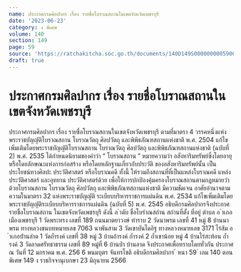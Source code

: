 ```yaml
---
name: ประกาศกรมศิลปากร เรื่อง รายชื่อโบราณสถานในเขตจังหวัดเพชรบุรี
date: '2023-06-23'
category: ง พิเศษ
volume: 140
section: 149
page: 59
source: 'https://ratchakitcha.soc.go.th/documents/140D149S0000000005900.pdf'
draft: true
---
```


# ประกาศกรมศิลปากร เรื่อง รายชื่อโบราณสถานในเขตจังหวัดเพชรบุรี

ประกาศกรมศิลปากร เรื่อง รายชื่อโบราณสถานในเขตจังหวัดเพชรบุรี ตามที่มาตรา 4 วรรคหนึ่งแห่งพระราชบัญญัติโบราณสถาน โบราณวัตถุ ศิลปวัตถุ และพิพิธภัณฑสถานแห่งชาติ พ.ศ. 2504 แก้ไขเพิ่มเติมโดยพระราชบัญญัติโบราณสถาน โบราณวัตถุ ศิลปวัตถุ และพิพิธภัณฑสถานแห่งชาติ (ฉบับที่ 2) พ.ศ. 2535 ได้กำหนดนิยามของคำว่า “ โบราณสถาน ” หมายความว่า อสังหาริมทรัพย์ซึ่งโดยอายุ หรือโดยลักษณะแห่งการก่อสร้าง หรือโดยหลักฐานเกี่ยวกับประวัติ ของอสังหาริมทรัพย์นั้น เป็นประโยชน์ทางศิลปะ ประวัติศาสตร์ หรือโบราณคดี ทั้งนี้ ให้รวมถึงสถานที่ที่เป็นแหล่งโบราณคดี แหล่งประวัติศาสตร์ และอุทยาน ประวัติศาสตร์ด้วย เพื่อให้การปกป้องคุ้มครองโบราณสถานตามกฎหมายว่าด้วยโบราณสถาน โบราณวัตถุ ศิลปวัตถุ และพิพิธภัณฑสถานแห่งชาติ มีความชัดเจน อาศัยอำนาจตามความในมาตรา 32 แห่งพระราชบัญญัติ ระเบียบบริหารราชการแผ่นดิน พ.ศ. 2534 แก้ไขเพิ่มเติมโดยพระราชบัญญัติระเบียบบริหารราชการแผ่นดิน (ฉบับที่ 5) พ.ศ. 2545 อธิบดีกรมศิลปากรจึงประกาศรายชื่อโบราณสถาน ในเขตจังหวัดเพชรบุรี ดังนี้ ล ําดับ ชื่อโบรําณสถําน สถํานที่ตั้ง ที่อยู่ ตําบล อ ําเภอเมืองเพชรบุรี 1 วัดพระทรง เลขที่ 189 ถนนมาตยาวงษ์ ท่าราบ 2 วัดนาพรม เลขที่ 41 หมู่ 8 บ้านนาพรม ทางหลวงชนบทหมายเลข 7063 นาพันสาม 3 วัดเขาบันไดอิฐ ทางหลวงหมายเลข 3171 ไร่ส้ม อ ําเภอบ้ํานลําด 1 วัดถ้ำรงค์ เลขที่ 38 หมู่ 3 บ้านถ้ารงค์ ถ้ำรงค์ 2 ถ้ำเขาน้อย หมู่ 4 บ้านไร่สะท้อน ถ้ำรงค์ 3 วัดลาดศรัทธาธรรม เลขที่ 89 หมู่ที่ 6 บ้านป่า บ้านลาด จึงประกาศเพื่อทราบโดยทั่วกัน ประกาศ ณ วันที่ 12 มกราคม พ.ศ. 256 6 พนมบุตร จันทรโชติ อธิบดีกรมศิลปากร ้ หนา 59 ่ เลม 140 ตอนพิเศษ 149 ง ราชกิจจานุเบกษา 23 มิถุนายน 2566
